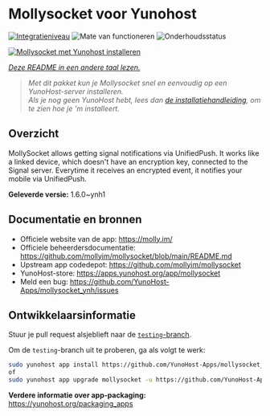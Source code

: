 <!--
NB: Deze README is automatisch gegenereerd door <https://github.com/YunoHost/apps/tree/master/tools/readme_generator>
Hij mag NIET handmatig aangepast worden.
-->

# Mollysocket voor Yunohost

[![Integratieniveau](https://apps.yunohost.org/badge/integration/mollysocket)](https://ci-apps.yunohost.org/ci/apps/mollysocket/)
![Mate van functioneren](https://apps.yunohost.org/badge/state/mollysocket)
![Onderhoudsstatus](https://apps.yunohost.org/badge/maintained/mollysocket)

[![Mollysocket met Yunohost installeren](https://install-app.yunohost.org/install-with-yunohost.svg)](https://install-app.yunohost.org/?app=mollysocket)

*[Deze README in een andere taal lezen.](./ALL_README.md)*

> *Met dit pakket kun je Mollysocket snel en eenvoudig op een YunoHost-server installeren.*  
> *Als je nog geen YunoHost hebt, lees dan [de installatiehandleiding](https://yunohost.org/install), om te zien hoe je 'm installeert.*

## Overzicht

MollySocket allows getting signal notifications via UnifiedPush. It works like a linked device, which doesn't have an encryption key, connected to the Signal server. Everytime it receives an encrypted event, it notifies your mobile via UnifiedPush.


**Geleverde versie:** 1.6.0~ynh1
## Documentatie en bronnen

- Officiele website van de app: <https://molly.im/>
- Officiele beheerdersdocumentatie: <https://github.com/mollyim/mollysocket/blob/main/README.md>
- Upstream app codedepot: <https://github.com/mollyim/mollysocket>
- YunoHost-store: <https://apps.yunohost.org/app/mollysocket>
- Meld een bug: <https://github.com/YunoHost-Apps/mollysocket_ynh/issues>

## Ontwikkelaarsinformatie

Stuur je pull request alsjeblieft naar de [`testing`-branch](https://github.com/YunoHost-Apps/mollysocket_ynh/tree/testing).

Om de `testing`-branch uit te proberen, ga als volgt te werk:

```bash
sudo yunohost app install https://github.com/YunoHost-Apps/mollysocket_ynh/tree/testing --debug
of
sudo yunohost app upgrade mollysocket -u https://github.com/YunoHost-Apps/mollysocket_ynh/tree/testing --debug
```

**Verdere informatie over app-packaging:** <https://yunohost.org/packaging_apps>
